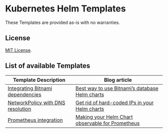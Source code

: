 # Kubernetes Helm Templates

These Templates are provided as-is with no warranties.

## License

[MIT License](./LICENSE).

## List of available Templates

| Template Description                                                                             | Blog article                                                                                                             |
| ------------------------------------------------------------------------------------------------ | ------------------------------------------------------------------------------------------------------------------------ |
| [Integrating Bitnami dependencies](https://github.com/christianknell/helm-templates-for-bitnami) | [Best way to use Bitnami’s database Helm charts](https://blog.knell.it/best-way-to-use-bitnamis-database-helm-charts/)   |
| [NetworkPolicy with DNS resolution](./charts/networkpolicy-with-dns-resolution)                  | [Get rid of hard-coded IPs in your Helm charts](https://blog.knell.it/get-rid-of-hard-coded-ips-in-your-helm-charts)     |
| [Prometheus integration](./charts/prometheus-integration)                                        | [Making your Helm Chart observable for Prometheus](https://blog.knell.it/making-your-helm-chart-observable-for-prometheus) |
